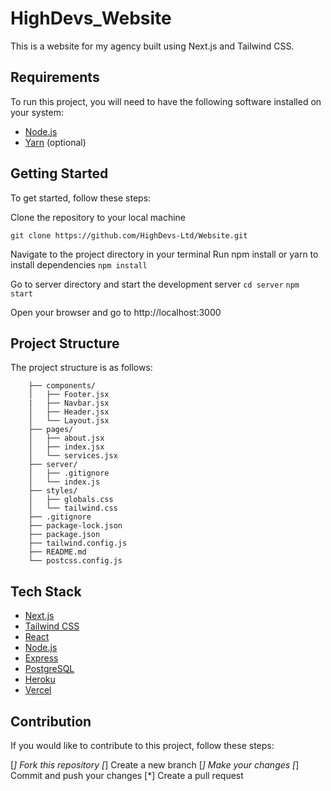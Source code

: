 # HighDevs_Website

This is a website for my agency built using Next.js and Tailwind CSS.

## Requirements

To run this project, you will need to have the following software installed on your system:

- [Node.js](https://nodejs.org/en/)
- [Yarn](https://yarnpkg.com/) (optional)

## Getting Started

To get started, follow these steps:

Clone the repository to your local machine

    git clone https://github.com/HighDevs-Ltd/Website.git

Navigate to the project directory in your terminal
Run npm install or yarn to install dependencies
    `npm install `

Go to server directory and start the development server
    `cd server`
    `npm start`
    
Open your browser and go to http://localhost:3000


## Project Structure

The project structure is as follows:
```
    ├── components/
    │   ├── Footer.jsx
    |   ├── Navbar.jsx
    │   ├── Header.jsx
    │   └── Layout.jsx
    ├── pages/
    │   ├── about.jsx
    │   ├── index.jsx
    │   └── services.jsx
    ├── server/
    │   ├── .gitignore
    │   └── index.js
    ├── styles/
    │   ├── globals.css
    │   └── tailwind.css
    ├── .gitignore
    ├── package-lock.json
    ├── package.json
    ├── tailwind.config.js
    ├── README.md
    └── postcss.config.js

```

## Tech Stack

- [Next.js](https://nextjs.org/)
- [Tailwind CSS](https://tailwindcss.com/)
- [React](https://reactjs.org/)
- [Node.js](https://nodejs.org/en/)
- [Express](https://expressjs.com/)
- [PostgreSQL](https://www.postgresql.org/)
- [Heroku](https://www.heroku.com/)
- [Vercel](https://vercel.com/)


## Contribution 

If you would like to contribute to this project, follow these steps:

[*] Fork this repository
[*] Create a new branch
[*] Make your changes
[*] Commit and push your changes
[*] Create a pull request



